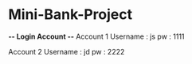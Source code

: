 # Mini-Bank-Project

**-- Login Account --**
 Account 1
Username : js
pw : 1111

 Account 2
Username : jd
pw : 2222
